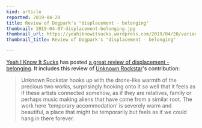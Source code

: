 ```yaml
---
kind: article
reported: 2019-04-20
title: Review of Dogpark's "displacement - belonging"
thumbnail: 2019-04-07-displacement-belonging.jpg
thumbnail_url: https://yeahiknowitsucks.wordpress.com/2019/04/20/various-artists-displacement-belonging
thumbnail_title: Review of Dogpark's "displacement - belonging"

---
```

[Yeah I Know It Sucks](https://yeahiknowitsucks.wordpress.com) has posted [a great review of displacement - belonging](https://yeahiknowitsucks.wordpress.com/2019/04/20/various-artists-displacement-belonging). It includes this review of [Unknown Rockstar](/artists/unknown-rockstar)'s contribution:

> Unknown Rockstar hooks up with the drone-like warmth of the precious two works, surprisingly hooking onto it so well that it feels as if these artists connected somehow, as if they are relatives, family or perhaps music making aliens that have come from a similar root. The work here ‘temporary accommodation’ is severely warm and beautiful, a place that might be temporarily but feels as if we could hang in there forever.